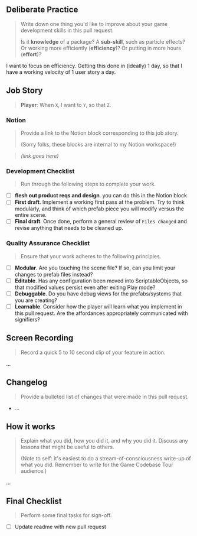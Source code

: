 ## Deliberate Practice

> Write down one thing you'd like to improve about your game development skills in this pull request.
>
> Is it **knowledge** of a package? A **sub-skill**, such as particle effects? Or working more efficiently (**efficiency**)? Or putting in more hours (**effort**)?

I want to focus on efficiency. Getting this done in (ideally) 1 day, so that I have a working velocity of 1 user story a day.

## Job Story

> **Player**: When <code>X</code>, I want to <code>Y</code>, so that <code>Z</code>.

### Notion

> Provide a link to the Notion block corresponding to this job story.
>
> (Sorry folks, these blocks are internal to my Notion workspace!)

> *(link goes here)*

### Development Checklist

> Run through the following steps to complete your work.

* [ ] **flesh out product reqs and design**. you can do this in the Notion block
* [ ] **First draft**. Implement a working first pass at the problem. Try to think modularly, and think of which prefab piece you will modify versus the entire scene.
* [ ] **Final draft**. Once done, perform a general review of `Files changed` and revise anything that needs to be cleaned up.

### Quality Assurance Checklist

> Ensure that your work adheres to the following principles.

* [ ] **Modular**. Are you touching the scene file? If so, can you limit your changes to prefab files instead?
* [ ] **Editable**. Has any configuration been moved into ScriptableObjects, so that modified values persist even after exiting Play mode?
* [ ] **Debuggable**. Do you have debug views for the prefabs/systems that you are creating?
* [ ] **Learnable**. Consider how the player will learn what you implement in this pull request. Are the affordances appropriately communicated with signifiers?

## Screen Recording

> Record a quick 5 to 10 second clip of your feature in action.

...

## Changelog

> Provide a bulleted list of changes that were made in this pull request.

* ...

## How it works

> Explain what you did, how you did it, and why you did it. Discuss any lessons that might be useful to others.
>
> (Note to self: it's easiest to do a stream-of-consciousness write-up of what you did. Remember to write for the Game Codebase Tour audience.)

...

## Final Checklist

> Perform some final tasks for sign-off. 

* [ ] Update readme with new pull request
